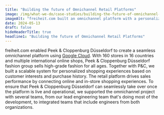 ```yaml
---
title: "Building the future of Omnichannel Retail Platforms"
image: /img/what-we-do/case-studies/building-the-future-of-omnichannel-retail-platforms.webp
imageAlt: "freiheit.com built an omnichannel platform with a personalized shopping experience for the fashion retailer Peek & Cloppenburg."
date: 2024-05-13
draft: false
hideHeaderTitle: true
headline1: "Building the future of Omnichannel Retail Platforms"
---
```


freiheit.com enabled Peek & Cloppenburg Düsseldorf to create a seamless omnichannel platform using [Google Cloud](https://cloud.google.com/customers/peek-cloppenburg). With 160 stores in 16 countries and multiple international online shops, Peek & Cloppenburg Düsseldorf fashion group sells high-grade fashion for all ages. Together with P&C, we built a scalable system for personalized shopping experiences based on customer interests and purchase history. The retail platform drives sales performance by connecting online and in-store shopping experiences.
To ensure that Peek & Cloppenburg Düsseldorf can seamlessly take over once the platform is live and operational, we supported the omnichannel project with several teams, from our lead engineering team that's doing most of the development, to integrated teams that include engineers from both organizations.
